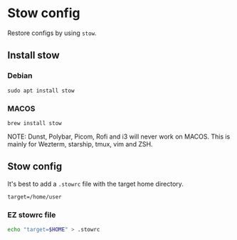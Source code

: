 # Stow config

Restore configs by using `stow`.

## Install stow

### Debian
`sudo apt install stow`

### MACOS
`brew install stow`

NOTE: Dunst, Polybar, Picom, Rofi and i3 will never work on MACOS. This is mainly for Wezterm, starship, tmux, vim and ZSH.

## Stow config

It's best to add a `.stowrc` file with the target home directory.

```
target=/home/user
```

### EZ stowrc file

```sh
echo "target=$HOME" > .stowrc
```


